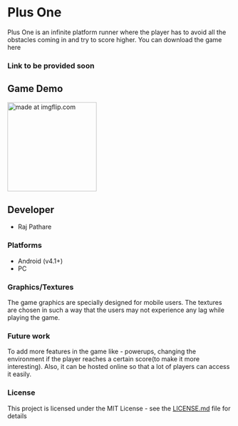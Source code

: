# Plus One
Plus One is an infinite platform runner where the player has to avoid all the obstacles coming in and try to score higher.  You can download the game here 
### Link to be provided soon


## Game Demo
<a href="https://imgflip.com/gif/2s2sz3"><img src="https://i.imgflip.com/2s2sz3.gif" title="made at imgflip.com" width="200"></a>

## Developer
- Raj Pathare

### Platforms
- Android (v4.1+)
- PC


### Graphics/Textures
The game graphics are specially designed for mobile users. The textures are chosen in such a way that the users may not experience any lag while playing the game.


### Future work
To add more features in the game like - powerups, changing the environment if the player reaches a certain score(to make it more interesting). Also, it can be hosted online so that a lot of players can access it easily.

### License

This project is licensed under the MIT License - see the [LICENSE.md](LICENSE.md) file for details

